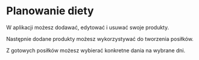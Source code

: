 Planowanie diety
====

W aplikacji możesz dodawać, edytować i usuwać swoje produkty.

Następnie dodane produkty możesz wykorzystywać do tworzenia posiłków.

Z gotowych posiłków możesz wybierać konkretne dania na wybrane dni.